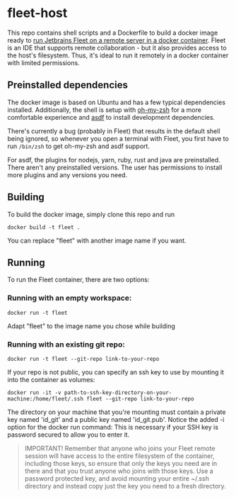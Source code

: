 # fleet-host

This repo contains shell scripts and a Dockerfile to build a docker image ready to
[run Jetbrains Fleet on a remote server in a docker container](https://www.jetbrains.com/help/fleet/install-on-a-remote-machine.html).
Fleet is an IDE that supports remote collaboration - but it also provides access
to the host's filesystem. Thus, it's ideal to run it remotely in a docker container with
limited permissions.

## Preinstalled dependencies

The docker image is based on Ubuntu and has a few typical dependencies installed.
Additionally, the shell is setup with [oh-my-zsh](https://github.com/ohmyzsh/ohmyzsh) for
a more comfortable experience and [asdf](https://github.com/asdf-vm/asdf) to install
development dependencies.

There's currently a bug (probably in Fleet) that results in the default shell being ignored,
so whenever you open a terminal with Fleet, you first have to run `/bin/zsh` to get oh-my-zsh
and asdf support.

For asdf, the plugins for nodejs, yarn, ruby, rust and java are preinstalled. There aren't any
preinstalled versions. The user has permissions to install more plugins and any versions
you need.

## Building

To build the docker image, simply clone this repo and run

    docker build -t fleet .

You can replace "fleet" with another image name if you want.

## Running

To run the Fleet container, there are two options:

### Running with an empty workspace:

    docker run -t fleet

Adapt "fleet" to the image name you chose while building

### Running with an existing git repo:

    docker run -t fleet --git-repo link-to-your-repo

If your repo is not public, you can specify an ssh key to use by mounting it into the
container as volumes:

    docker run -it -v path-to-ssh-key-directory-on-your-machine:/home/fleet/.ssh fleet --git-repo link-to-your-repo

The directory on your machine that you're mounting must contain a private key named 'id_git'
and a public key named 'id_git.pub'. Notice the added -i option for the docker run command:
This is necessary if your SSH key is password secured to allow you to enter it.

> IMPORTANT!
> Remember that anyone who joins your Fleet remote session will have access to the entire
> filesystem of the container, including those keys, so ensure that only the keys you
> need are in there and that you trust anyone who joins with those keys. Use a password
> protected key, and avoid mounting your entire ~/.ssh directory and instead copy just
> the key you need to a fresh directory.
